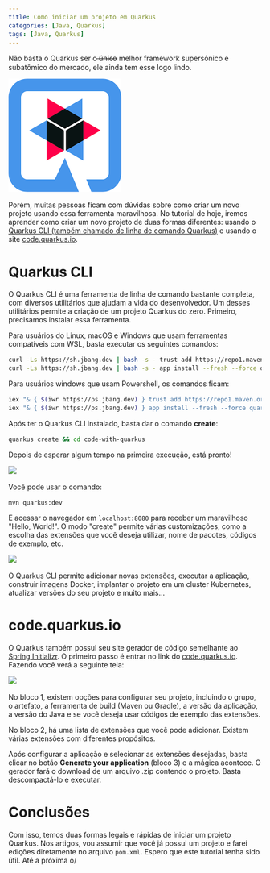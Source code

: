 ```yaml
---
title: Como iniciar um projeto em Quarkus
categories: [Java, Quarkus]
tags: [Java, Quarkus]
---
```


Não basta o Quarkus ser o ̶ú̶n̶i̶c̶o̶ melhor framework supersônico e subatômico do mercado, ele ainda tem esse logo lindo.

![Quarkus tem um logotipo lindo](/images/quarkus_logo.png)

Porém, muitas pessoas ficam com dúvidas sobre como criar um novo projeto usando essa ferramenta maravilhosa. No tutorial de hoje, iremos aprender como criar um novo projeto de duas formas diferentes: usando o [Quarkus CLI (também chamado de linha de comando Quarkus)](https://quarkus.io/guides/cli-tooling) e usando o site [code.quarkus.io](https://code.quarkus.io/).

# Quarkus CLI

O Quarkus CLI é uma ferramenta de linha de comando bastante completa, com diversos utilitários que ajudam a vida do desenvolvedor. Um desses utilitários permite a criação de um projeto Quarkus do zero. Primeiro, precisamos instalar essa ferramenta.

Para usuários do Linux, macOS e Windows que usam ferramentas compatíveis com WSL, basta executar os seguintes comandos:

```bash
curl -Ls https://sh.jbang.dev | bash -s - trust add https://repo1.maven.org/maven2/io/quarkus/quarkus-cli/
curl -Ls https://sh.jbang.dev | bash -s - app install --fresh --force quarkus@quarkusio
```

Para usuários windows que usam Powershell, os comandos ficam:

```bash
iex "& { $(iwr https://ps.jbang.dev) } trust add https://repo1.maven.org/maven2/io/quarkus/quarkus-cli/"
iex "& { $(iwr https://ps.jbang.dev) } app install --fresh --force quarkus@quarkusio"
```


Após ter o Quarkus CLI instalado, basta dar o comando __create__:

```bash
quarkus create && cd code-with-quarkus
````

Depois de esperar algum tempo na primeira execução, está pronto!

![](/images/its_alive.jpg)

Você pode usar o comando:

```
mvn quarkus:dev
```

E acessar o navegador em ``localhost:8080`` para receber um maravilhoso "Hello, World!". O modo "create" permite várias customizações, como a escolha das extensões que você deseja utilizar, nome de pacotes, códigos de exemplo, etc.

![](/images/polishop_e_nao_eh_soh_isso.png)

O Quarkus CLI permite adicionar novas extensões, executar a aplicação, construir imagens Docker, implantar o projeto em um cluster Kubernetes, atualizar versões do seu projeto e muito mais...

# code.quarkus.io

O Quarkus também possui seu site gerador de código semelhante ao [Spring Initializr](https://start.spring.io). O primeiro passo é entrar no link do [code.quarkus.io](https://code.quarkus.io). Fazendo você verá a seguinte tela:

![](/images/quarkus-code-generator.png)

No bloco 1, existem opções para configurar seu projeto, incluindo o grupo, o artefato, a ferramenta de build (Maven ou Gradle), a versão da aplicação, a versão do Java e se você deseja usar códigos de exemplo das extensões.

No bloco 2, há uma lista de extensões que você pode adicionar. Existem várias extensões com diferentes propósitos.

Após configurar a aplicação e selecionar as extensões desejadas, basta clicar no botão **Generate your application** (bloco 3) e a mágica acontece. O gerador fará o download de um arquivo .zip contendo o projeto. Basta descompactá-lo e executar.

# Conclusões

Com isso, temos duas formas legais e rápidas de iniciar um projeto Quarkus. Nos artigos, vou assumir que você já possui um projeto e farei edições diretamente no arquivo ``pom.xml``. Espero que este tutorial tenha sido útil. Até a próxima o/